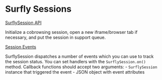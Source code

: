 # Surfly Sessions

[SurflySession API](surflysession_objects.md)

Initialize a cobrowsing session, open a new iframe/browser tab if necessary, and put the session in support queue.

[Session Events](session_events.md)

SurflySession dispatches a number of events which you can use to track the session status. You can set handlers with the `SurflySession.on()` method. Callback functions should accept two arguments:
    - `SurflySession` instance that triggered the event
    - JSON object with event attributes
